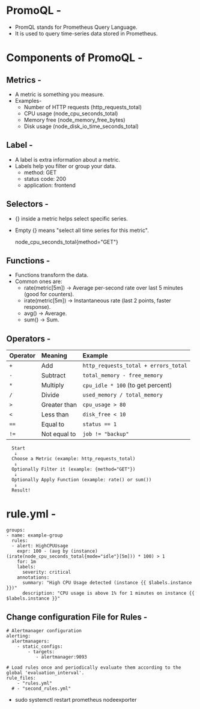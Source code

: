 # PromoQL -
- PromQL stands for Prometheus Query Language.
- It is used to query time-series data stored in Prometheus.

# Components of PromoQL -

## Metrics -
- A metric is something you measure.
- Examples-
  - Number of HTTP requests (http_requests_total)
  - CPU usage (node_cpu_seconds_total)
  - Memory free (node_memory_free_bytes)
  - Disk usage (node_disk_io_time_seconds_total)
 
## Label -
- A label is extra information about a metric.
- Labels help you filter or group your data.
  - method: GET
  - status code: 200
  - application: frontend


## Selectors -
- {} inside a metric helps select specific series.
- Empty {} means "select all time series for this metric".

    node_cpu_seconds_total{method="GET"}

## Functions -
- Functions transform the data.
- Common ones are:
  - rate(metric[5m]) → Average per-second rate over last 5 minutes (good for counters).
  - irate(metric[5m]) → Instantaneous rate (last 2 points, faster response).
  - avg() → Average.
  - sum() → Sum.

## Operators -

| Operator | Meaning | Example |
|:---------|:--------|:--------|
| `+` | Add | `http_requests_total + errors_total` |
| `-` | Subtract | `total_memory - free_memory` |
| `*` | Multiply | `cpu_idle * 100` (to get percent) |
| `/` | Divide | `used_memory / total_memory` |
| `>` | Greater than | `cpu_usage > 80` |
| `<` | Less than | `disk_free < 10` |
| `==` | Equal to | `status == 1` |
| `!=` | Not equal to | `job != "backup"` |



      Start
       ↓
      Choose a Metric (example: http_requests_total)
       ↓
      Optionally Filter it (example: {method="GET"})
       ↓
      Optionally Apply Function (example: rate() or sum())
       ↓
      Result!

# rule.yml -

    groups:
    - name: example-group
      rules:
      - alert: HighCPUUsage
        expr: 100 - (avg by (instance) (irate(node_cpu_seconds_total{mode="idle"}[5m])) * 100) > 1
        for: 1m
        labels:
          severity: critical
        annotations:
          summary: "High CPU Usage detected (instance {{ $labels.instance }})"
          description: "CPU usage is above 1% for 1 minutes on instance {{ $labels.instance }}"


## Change configuration File for Rules -


    # Alertmanager configuration
    alerting:
      alertmanagers:
        - static_configs:
            - targets:
               - alertmanager:9093
    
    # Load rules once and periodically evaluate them according to the global 'evaluation_interval'.
    rule_files:
        - "rules.yml"
      # - "second_rules.yml"


- sudo systemctl restart prometheus nodeexporter
